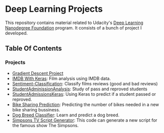 # Deep Learning Projects

This repository contains material related to Udacity's [Deep Learning Nanodegree Foundation](https://www.udacity.com/course/deep-learning-nanodegree-foundation--nd101) program. It consists of a bunch of project I developed.


## Table Of Contents

### Projects

* [Gradient Descent Project](https://github.com/Zenardi/deep-learning/tree/master/GradientDescent)
* [IMDB With Keras](https://github.com/Zenardi/deep-learning/tree/master/IMDB-Keras): Film analysis using IMDB data.
* [Sentiment-Classification](https://github.com/Zenardi/deep-learning/tree/master/Sentiment-Classification): Classify films reviews (good and bad reviews)
* [StudentAdminissionAnalysis](https://github.com/Zenardi/deep-learning/tree/master/StudentAdminissionAnalysis): Study of pass and reproved students
* [StudentAdmissionsKeras](https://github.com/Zenardi/deep-learning/tree/master/StudentAdmissionsKeras): Using Keras to predict if a student passed or reproved.
* [Bike Sharing Prediction](https://github.com/Zenardi/deep-learning/tree/master/bike-sharing-prediction): Predicting the number of bikes needed in a new bike sharing bussiness.
* [Dog Breed Classifier](https://github.com/Zenardi/deep-learning/tree/master/dog-breed-classifier): Learn and predict a dog breed.
* [Simpsons TV Script Generator](https://github.com/Zenardi/deep-learning/tree/master/Tv-Script-Generation): This code can generate a new script for the famous show The Simpsons.



